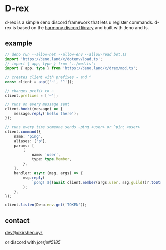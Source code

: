 # D-rex

d-rex is a simple deno discord framework that lets u register commands. d-rex is based on the [harmony discord library](https://deno.land/x/harmony) and built with deno and ts.

## example

```ts
// deno run --allow-net --allow-env --allow-read bot.ts
import 'https://deno.land/x/dotenv/load.ts';
// import { app, type } from '../mod.ts';
import { app, type } from 'https://deno.land/x/drex/mod.ts';

// creates client with prefixes ~ and ^
const client = app(['~', '^']);

// changes prefix to ~
client.prefixes = ['~'];

// runs on every message sent
client.hook((message) => {
	message.reply('hello there');
});

// runs every time someone sends ~ping <user> or ^ping <user>
client.command({
	name: 'ping',
	aliases: ['p'],
	params: [
		{
			name: 'user',
			type: type.Member,
		},
	],
	handler: async (msg, args) => {
		msg.reply(
			`pong! ${(await client.member(args.user, msg.guild))?.toString()}`
		);
	},
});

client.listen(Deno.env.get('TOKEN'));
```

## contact

[dev@okirshen.xyz](mailto:dev@okirshen.xyz)

or discord with _joerje#5185_
